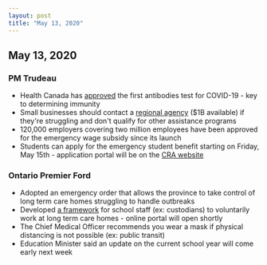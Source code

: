 ```yaml
---
layout: post
title: "May 13, 2020"
---
```


## May 13, 2020

### PM Trudeau
* Health Canada has [approved](https://www.canada.ca/en/health-canada/news/2020/05/statement-from-health-canada-on-covid-19-serological-tests.html) the first antibodies test for COVID-19 - key to determining immunity
* Small businesses should contact a [regional agency](https://www.ic.gc.ca/eic/site/icgc.nsf/eng/h_07662.html) ($1B available) if they're struggling and don't qualify for other assistance programs
* 120,000 employers covering two million employees have been approved for the emergency wage subsidy since its launch
* Students can apply for the emergency student benefit starting on Friday, May 15th - application portal will be on the [CRA website](https://www.canada.ca/en/revenue-agency.html)

### Ontario Premier Ford
* Adopted an emergency order that allows the province to take control of long term care homes struggling to handle outbreaks
* Developed [a framework](https://news.ontario.ca/opo/en/2020/05/voluntary-redeployment-of-education-sector-workers-during-covid-19.html) for school staff (ex: custodians) to voluntarily work at long term care homes - online portal will open shortly
* The Chief Medical Officer recommends you wear a mask if physical distancing is not possible (ex: public transit)
* Education Minister said an update on the current school year will come early next week
